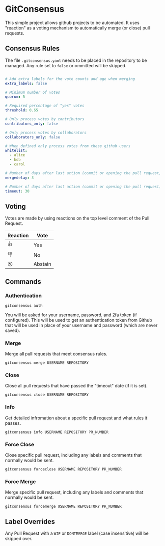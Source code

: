 # GitConsensus

This simple project allows github projects to be automated. It uses "reaction" as a voting mechanism to automatically
merge (or close) pull requests.

## Consensus Rules

The file `.gitconsensus.yaml` needs to be placed in the repository to be managed. Any rule set to `false` or ommitted
will be skipped.

```yaml

# Add extra labels for the vote counts and age when merging
extra_labels: false

# Minimum number of votes
quorum: 5

# Required percentage of "yes" votes
threshold: 0.65

# Only process votes by contributors
contributors_only: false

# Only process votes by collaborators
collaborators_only: false

# When defined only process votes from these github users
whitelist:
  - alice
  - bob
  - carol

# Number of days after last action (commit or opening the pull request) before issue can be merged
mergedelay: 3

# Number of days after last action (commit or opening the pull request) before issue is autoclosed
timeout: 30
```

## Voting

Votes are made by using reactions on the top level comment of the Pull Request.

| Reaction   | Vote    |
|------------|---------|
| :+1:       | Yes     |
| :-1:       | No      |
| :confused: | Abstain |


## Commands

### Authentication

```shell
gitconsensus auth
```

You will be asked for your username, password, and 2fa token (if configured). This will be used to get an authentication
token from Github that will be used in place of your username and password (which are never saved).

### Merge

Merge all pull requests that meet consensus rules.

```shell
gitconsensus merge USERNAME REPOSITORY
```

### Close

Close all pull requests that have passed the "timeout" date (if it is set).

```shell
gitconsensus close USERNAME REPOSITORY
```

### Info

Get detailed infromation about a specific pull request and what rules it passes.

```shell
gitconsensus info USERNAME REPOSITORY PR_NUMBER
```

### Force Close

Close specific pull request, including any labels and comments that normally would be sent.

```shell
gitconsensus forceclose USERNAME REPOSITORY PR_NUMBER
```

### Force Merge

Merge specific pull request, including any labels and comments that normally would be sent.

```shell
gitconsensus forcemerge USERNAME REPOSITORY PR_NUMBER
```

## Label Overrides

Any Pull Request with a `WIP` or `DONTMERGE` label (case insensitive) will be skipped over.

